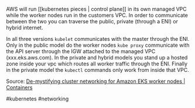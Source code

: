 AWS will run [[kubernetes pieces | control plane]] in its own managed VPC while the worker nodes run in the customers VPC.  In order to communicate between the two you can traverse the public, private (through a ENI) or hybrid internet.

In all three versions `kubelet` communicates with the master through the ENI.  Only in the public model do the worker nodes `kube proxy` communicate with the API server through the IGW attached to the managed VPC (xxx.eks.aws.com).  In the private and hybrid models you stand up a hosted zone inside your vpc which routes all worker traffic through the ENI.  Finally in the private model the `kubectl` commands only work from inside that VPC.


Source:
[De-mystifying cluster networking for Amazon EKS worker nodes | Containers](https://aws.amazon.com/blogs/containers/de-mystifying-cluster-networking-for-amazon-eks-worker-nodes/)

#kubernetes #networking